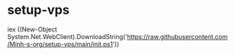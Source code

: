 # setup-vps

iex ((New-Object System.Net.WebClient).DownloadString('https://raw.githubusercontent.com/Minh-s-org/setup-vps/main/init.ps1'))

